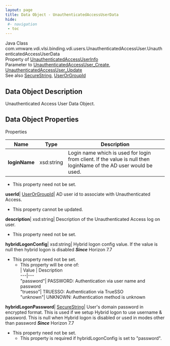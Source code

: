 ```yaml
---
layout: page
title: Data Object - UnauthenticatedAccessUserData
hide:
 #- navigation
 - toc
---
```






Java Class
    com.vmware.vdi.vlsi.binding.vdi.users.UnauthenticatedAccessUser.UnauthenticatedAccessUserData  
Property of
     [UnauthenticatedAccessUserInfo](vdi.users.UnauthenticatedAccessUser.UnauthenticatedAccessUserInfo.md#field_detail)  
Parameter to
     [UnauthenticatedAccessUser_Create](vdi.users.UnauthenticatedAccessUser.md#create), [UnauthenticatedAccessUser_Update](vdi.users.UnauthenticatedAccessUser.md#update)  
See also
     [SecureString](vdi.util.SecureString.md), [UserOrGroupId](vdi.entity.UserOrGroupId.md)  

## Data Object Description 

Unauthenticated Access User Data Object. 

## Data Object Properties

Properties

Name |  Type |  Description   
---|---|---  
**loginName**|  xsd:string|  Login name which is used for login from client. If the value is null then loginName of the AD user would be used.   


* This property need not be set.

  
**userId**| [UserOrGroupId](vdi.entity.UserOrGroupId.md)|  AD user id to associate with Unauthenticated Access.   


* This property cannot be updated.

  
**description**|  xsd:string|  Description of the Unauthenticated Access log on user.   


* This property need not be set.

  
**hybridLogonConfig**|  xsd:string|  Hybrid logon config value. If the value is null then hybrid logon is disabled  **_Since_** Horizon 7.7  


* This property need not be set.
  * This property will be one of:  
|  Value |  Description   
---|---  
"password"| PASSWORD: Authentication via user name and password  
"truesso"| TRUESSO: Authentication via TrueSSO  
"unknown"| UNKNOWN: Authentication method is unknown  

  
**hybridLogonPassword**| [SecureString](vdi.util.SecureString.md)|  User's domain password in encrypted format. This is used if we setup Hybrid logon to use username & password. This is null when Hybrid logon is disabled or used in modes other than password  **_Since_** Horizon 7.7  


* This property need not be set.
  * This property is required if hybridLogonConfig is set to "password".

  
  
  
  
  
  

